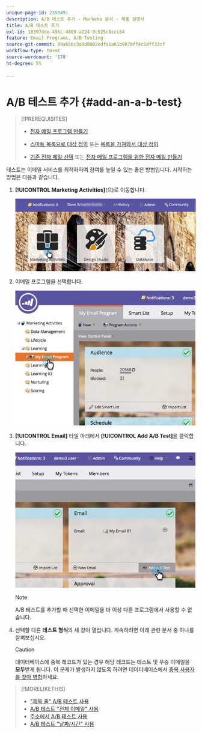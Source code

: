 ```yaml
---
unique-page-id: 2359491
description: A/B 테스트 추가 - Marketo 문서 - 제품 설명서
title: A/B 테스트 추가
exl-id: 18397dde-496c-4809-a224-3c025c8ccc84
feature: Email Programs, A/B Testing
source-git-commit: 09a656c3a0d0002edfa1a61b987bff4c1dff33cf
workflow-type: tm+mt
source-wordcount: '178'
ht-degree: 5%

---
```


# A/B 테스트 추가 {#add-an-a-b-test}

>[!PREREQUISITES]
>
>* [전자 메일 프로그램 만들기](/help/marketo/product-docs/email-marketing/email-programs/creating-an-email-program/create-an-email-program.md)
>* [스마트 목록으로 대상 정의](/help/marketo/product-docs/email-marketing/email-programs/managing-people-in-email-programs/define-an-audience-with-a-smart-list.md) 또는 [목록을 가져와서 대상 정의](/help/marketo/product-docs/email-marketing/email-programs/managing-people-in-email-programs/define-an-audience-by-importing-a-list.md)
>
>* [기존 전자 메일 선택](/help/marketo/product-docs/email-marketing/email-programs/email-program-actions/choose-an-existing-email.md) 또는 [전자 메일 프로그램을 위한 전자 메일 만들기](/help/marketo/product-docs/email-marketing/email-programs/email-program-actions/create-an-email-for-an-email-program.md)

테스트는 이메일 서비스를 최적화하여 참여를 높일 수 있는 좋은 방법입니다. 시작하는 방법은 다음과 같습니다.

1. **[!UICONTROL Marketing Activities]**(으)로 이동합니다.

   ![](assets/login-marketing-activities.png)

1. 이메일 프로그램을 선택합니다.

   ![](assets/selectemailprogram.jpg)

1. **[!UICONTROL Email]** 타일 아래에서 **[!UICONTROL Add A/B Test]**&#x200B;을 클릭합니다.

   ![](assets/image2014-9-12-14-3a39-3a29.png)

   >[!NOTE]
   >
   >A/B 테스트를 추가할 때 선택한 이메일을 더 이상 다른 프로그램에서 사용할 수 없습니다.

1. 선택할 다른 **테스트 형식**&#x200B;의 새 창이 열립니다. 계속하려면 아래 관련 문서 중 하나를 살펴보십시오.

   >[!CAUTION]
   >
   >데이터베이스에 중복 레코드가 있는 경우 해당 레코드는 테스트 및 우승 이메일을 **모두**&#x200B;받게 됩니다. 이 문제가 발생하지 않도록 하려면 데이터베이스에서 [중복 사용자를 찾아 병합](/help/marketo/product-docs/core-marketo-concepts/smart-lists-and-static-lists/managing-people-in-smart-lists/find-and-merge-duplicate-people.md)하세요.

>[!MORELIKETHIS]
>
>* [&quot;제목 줄&quot; A/B 테스트 사용](/help/marketo/product-docs/email-marketing/email-programs/email-program-actions/email-test-a-b-test/use-subject-line-a-b-testing.md)
>* [A/B 테스트 &quot;전체 이메일&quot; 사용](/help/marketo/product-docs/email-marketing/email-programs/email-program-actions/email-test-a-b-test/use-whole-email-a-b-testing.md)
>* [주소에서 A/B 테스트 사용](/help/marketo/product-docs/email-marketing/email-programs/email-program-actions/email-test-a-b-test/use-from-address-a-b-testing.md)
>* [A/B 테스트 &quot;날짜/시간&quot; 사용](/help/marketo/product-docs/email-marketing/email-programs/email-program-actions/email-test-a-b-test/use-date-time-a-b-testing.md)

